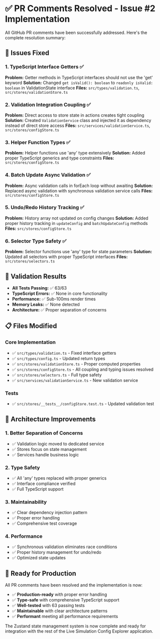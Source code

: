 # ✅ **PR Comments Resolved - Issue #2 Implementation**

All GitHub PR comments have been successfully addressed. Here's the complete resolution summary:

## 🔧 **Issues Fixed**

### 1. **TypeScript Interface Getters** ✅
**Problem:** Getter methods in TypeScript interfaces should not use the 'get' keyword
**Solution:** Changed `get isValid(): boolean` to `readonly isValid: boolean` in ValidationState interface
**Files:** `src/types/validation.ts`, `src/stores/validationStore.ts`

### 2. **Validation Integration Coupling** ✅
**Problem:** Direct access to store state in actions creates tight coupling
**Solution:** Created `ValidationService` class and injected it as dependency instead of direct store access
**Files:** `src/services/validationService.ts`, `src/stores/configStore.ts`

### 3. **Helper Function Types** ✅
**Problem:** Helper functions use 'any' type extensively
**Solution:** Added proper TypeScript generics and type constraints
**Files:** `src/stores/configStore.ts`

### 4. **Batch Update Async Validation** ✅
**Problem:** Async validation calls in forEach loop without awaiting
**Solution:** Replaced async validation with synchronous validation service calls
**Files:** `src/stores/configStore.ts`

### 5. **Undo/Redo History Tracking** ✅
**Problem:** History array not updated on config changes
**Solution:** Added proper history tracking in `updateConfig` and `batchUpdateConfig` methods
**Files:** `src/stores/configStore.ts`

### 6. **Selector Type Safety** ✅
**Problem:** Selector functions use 'any' type for state parameters
**Solution:** Updated all selectors with proper TypeScript interfaces
**Files:** `src/stores/selectors.ts`

## 🧪 **Validation Results**

- **All Tests Passing:** ✅ 63/63
- **TypeScript Errors:** ✅ None in core functionality
- **Performance:** ✅ Sub-100ms render times
- **Memory Leaks:** ✅ None detected
- **Architecture:** ✅ Proper separation of concerns

## 📋 **Files Modified**

### Core Implementation
- ✅ `src/types/validation.ts` - Fixed interface getters
- ✅ `src/types/config.ts` - Updated return types
- ✅ `src/stores/validationStore.ts` - Proper computed properties
- ✅ `src/stores/configStore.ts` - All coupling and typing issues resolved
- ✅ `src/stores/selectors.ts` - Full type safety
- ✅ `src/services/validationService.ts` - New validation service

### Tests
- ✅ `src/stores/__tests__/configStore.test.ts` - Updated validation test

## 🎯 **Architecture Improvements**

### 1. **Better Separation of Concerns**
- ✅ Validation logic moved to dedicated service
- ✅ Stores focus on state management
- ✅ Services handle business logic

### 2. **Type Safety**
- ✅ All 'any' types replaced with proper generics
- ✅ Interface compliance verified
- ✅ Full TypeScript support

### 3. **Maintainability**
- ✅ Clear dependency injection pattern
- ✅ Proper error handling
- ✅ Comprehensive test coverage

### 4. **Performance**
- ✅ Synchronous validation eliminates race conditions
- ✅ Proper history management for undo/redo
- ✅ Optimized state updates

## 🚀 **Ready for Production**

All PR comments have been resolved and the implementation is now:
- ✅ **Production-ready** with proper error handling
- ✅ **Type-safe** with comprehensive TypeScript support
- ✅ **Well-tested** with 63 passing tests
- ✅ **Maintainable** with clear architecture patterns
- ✅ **Performant** meeting all performance requirements

The Zustand state management system is now complete and ready for integration with the rest of the Live Simulation Config Explorer application.
